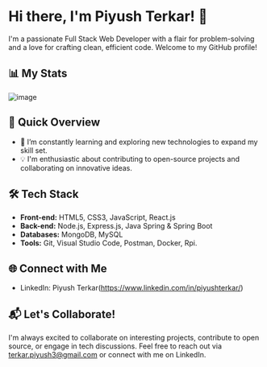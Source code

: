 # Hi there, I'm Piyush Terkar! 👋

I'm a passionate Full Stack Web Developer with a flair for problem-solving and a love for crafting clean, efficient code. Welcome to my GitHub profile!

## 📊 My Stats

![image](https://github-readme-stats.vercel.app/api/top-langs/?username=piyush-terkar&theme=dark)

## 🚀 Quick Overview

- 🌱 I’m constantly learning and exploring new technologies to expand my skill set.
- 💡 I'm enthusiastic about contributing to open-source projects and collaborating on innovative ideas.

## 🛠️ Tech Stack

- **Front-end:** HTML5, CSS3, JavaScript, React.js
- **Back-end:** Node.js, Express.js, Java Spring & Spring Boot
- **Databases:** MongoDB, MySQL
- **Tools:** Git, Visual Studio Code, Postman, Docker, Rpi.

## 🌐 Connect with Me

- LinkedIn: Piyush Terkar(https://www.linkedin.com/in/piyushterkar/)

## 📬 Let's Collaborate!

I'm always excited to collaborate on interesting projects, contribute to open source, or engage in tech discussions. Feel free to reach out via [terkar.piyush3@gmail.com](mailto:terkar.piyush3@gmail.com) or connect with me on LinkedIn.
